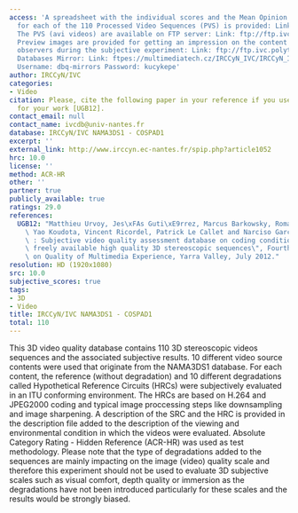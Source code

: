 ```yaml
---
access: 'A spreadsheet with the individual scores and the Mean Opinion Score (MOS)
  for each of the 110 Processed Video Sequences (PVS) is provided: Link: ftp://ftp.ivc.polytech.univ-nantes.fr/NAMA3DS1_COSPAD1/NAMA3DS1-CoSpaD1_MOS.xlsx
  The PVS (avi videos) are available on FTP server: Link: ftp://ftp.ivc.polytech.univ-nantes.fr/NAMA3DS1_COSPAD1/Avi_videos
  Preview images are provided for getting an impression on the content seen by the
  observers during the subjective experiment: Link: ftp://ftp.ivc.polytech.univ-nantes.fr/NAMA3DS1_COSPAD1/preview  Qualinet
  Databases Mirror: Link: ftpes://multimediatech.cz/IRCCyN_IVC/IRCCyN_IVC_NAMA3DS1_COSPAD1
  Username: dbq-mirrors Password: kucykepe'
author: IRCCyN/IVC
categories:
- Video
citation: Please, cite the following paper in your reference if you use this database
  for your work [UGB12].
contact_email: null
contact_name: ivcdb@univ-nantes.fr
database: IRCCyN/IVC NAMA3DS1 - COSPAD1
excerpt: ''
external_link: http://www.irccyn.ec-nantes.fr/spip.php?article1052
hrc: 10.0
license: ''
method: ACR-HR
other: ''
partner: true
publicly_available: true
ratings: 29.0
references:
  UGB12: "Matthieu Urvoy, Jes\xFAs Guti\xE9rrez, Marcus Barkowsky, RomainCousseau,\
    \ Yao Koudota, Vincent Ricordel, Patrick Le Callet and Narciso Garc\xEDa, \"NAMA3DS1-COSPAD1\
    \ : Subjective video quality assessment database on coding conditions introducing\
    \ freely available high quality 3D stereoscopic sequences\", Fourth International\
    \ on Quality of Multimedia Experience, Yarra Valley, July 2012."
resolution: HD (1920x1080)
src: 10.0
subjective_scores: true
tags:
- 3D
- Video
title: IRCCyN/IVC NAMA3DS1 - COSPAD1
total: 110
---
```


This 3D video quality database contains 110 3D stereoscopic videos sequences and the associated subjective results. 10 different video source contents were used that originate from the NAMA3DS1 database. For each content, the reference (without degradation) and 10 different degradations called Hypothetical Reference Circuits (HRCs) were subjectively evaluated in an ITU conforming environment. The HRCs are based on H.264 and JPEG2000 coding and typical image proccessing steps like downsampling and image sharpening. A description of the SRC and the HRC is provided in the description file added to the description of the viewing and environmental condition in which the videos were evaluated. Absolute Category Rating - Hidden Reference (ACR-HR) was used as test methodology. Please note that the type of degradations added to the sequences are mainly impacting on the image (video) quality scale and therefore this experiment should not be used to evaluate 3D subjective scales such as visual comfort, depth quality or immersion as the degradations have not been introduced particularly for these scales and the results would be strongly biased.